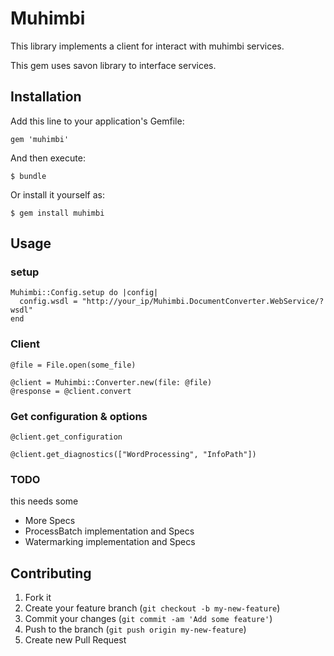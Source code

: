 # Muhimbi

This library implements a client for interact with muhimbi services.

This gem uses savon library to interface services.

## Installation

Add this line to your application's Gemfile:

    gem 'muhimbi'

And then execute:

    $ bundle

Or install it yourself as:

    $ gem install muhimbi

## Usage

### setup

    Muhimbi::Config.setup do |config|
      config.wsdl = "http://your_ip/Muhimbi.DocumentConverter.WebService/?wsdl"
    end

### Client

    @file = File.open(some_file)

    @client = Muhimbi::Converter.new(file: @file)
    @response = @client.convert

### Get configuration & options

    @client.get_configuration

    @client.get_diagnostics(["WordProcessing", "InfoPath"])


### TODO

  this needs some
  + More Specs
  + ProcessBatch implementation and Specs
  + Watermarking implementation and Specs

## Contributing

1. Fork it
2. Create your feature branch (`git checkout -b my-new-feature`)
3. Commit your changes (`git commit -am 'Add some feature'`)
4. Push to the branch (`git push origin my-new-feature`)
5. Create new Pull Request
